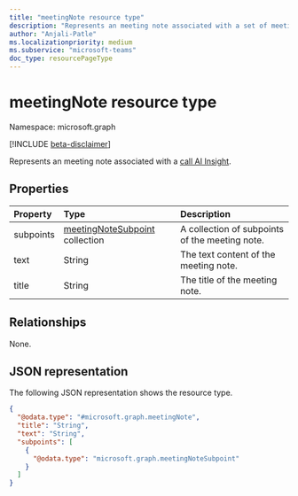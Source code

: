 ```yaml
---
title: "meetingNote resource type"
description: "Represents an meeting note associated with a set of meeting AI Insights"
author: "Anjali-Patle"
ms.localizationpriority: medium
ms.subservice: "microsoft-teams"
doc_type: resourcePageType
---
```


# meetingNote resource type

Namespace: microsoft.graph

[!INCLUDE [beta-disclaimer](../../includes/beta-disclaimer.md)]

Represents an meeting note associated with a [call AI Insight](callaiinsight.md).


## Properties
|Property|Type|Description|
|:---|:---|:---|
|subpoints|[meetingNoteSubpoint](../resources/meetingnotesubpoint.md) collection| A collection of subpoints of the meeting note.|
|text|String|The text content of the meeting note.|
|title|String|The title of the meeting note.|

## Relationships
None.

## JSON representation
The following JSON representation shows the resource type.
<!-- {
  "blockType": "resource",
  "@odata.type": "microsoft.graph.meetingNote"
}
-->
``` json
{
  "@odata.type": "#microsoft.graph.meetingNote",
  "title": "String",
  "text": "String",
  "subpoints": [
    {
      "@odata.type": "microsoft.graph.meetingNoteSubpoint"
    }
  ]
}
```

